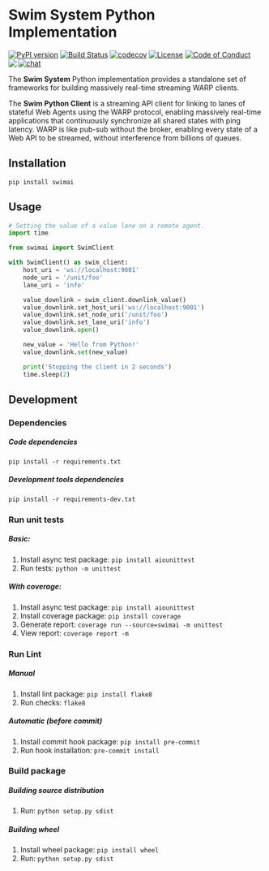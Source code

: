 # Swim System Python Implementation
[![PyPI version](https://badge.fury.io/py/swimai.svg)](https://badge.fury.io/py/swimai)
[![Build Status](https://travis-ci.com/swimos/swim-system-python.svg?branch=main)](https://travis-ci.com/swimos/swim-system-python)
[![codecov](https://codecov.io/gh/swimos/swim-system-python/branch/main/graph/badge.svg)](https://codecov.io/gh/swimos/swim-system-python)
[![License](https://img.shields.io/badge/License-Apache%202.0-blue.svg)](LICENSE)
[![Code of Conduct](https://img.shields.io/badge/code-of%20conduct-green.svg)](CODE_OF_CONDUCT.md)
[![chat](https://img.shields.io/badge/chat-Gitter-green.svg)](https://gitter.im/swimos/community)
<a href="https://www.swimos.org"><img src="https://docs.swimos.org/readme/marlin-blue.svg" align="left"></a>

The **Swim System** Python implementation provides a standalone set of
frameworks for building massively real-time streaming WARP clients.

The **Swim Python Client** is a streaming API client for linking to lanes 
of stateful Web Agents using the WARP protocol, enabling massively 
real-time applications that continuously synchronize all shared states 
with ping latency. WARP is like pub-sub without the broker, 
enabling every state of a Web API to be streamed, without 
interference from billions of queues.
<br>
## Installation
`pip install swimai`
## Usage
```python
# Setting the value of a value lane on a remote agent.
import time

from swimai import SwimClient

with SwimClient() as swim_client:
    host_uri = 'ws://localhost:9001'
    node_uri = '/unit/foo'
    lane_uri = 'info'

    value_downlink = swim_client.downlink_value()
    value_downlink.set_host_uri('ws://localhost:9001')
    value_downlink.set_node_uri('/unit/foo')
    value_downlink.set_lane_uri('info')
    value_downlink.open()

    new_value = 'Hello from Python!'
    value_downlink.set(new_value)

    print('Stopping the client in 2 seconds')
    time.sleep(2)
```
## Development

### Dependencies
##### Code dependencies
`pip install -r requirements.txt`
##### Development tools dependencies
`pip install -r requirements-dev.txt`
### Run unit tests
##### Basic:
1) Install async test package: `pip install aiounittest`
2) Run tests: `python -m unittest`

##### With coverage:
1) Install async test package: `pip install aiounittest`
2) Install coverage package: `pip install coverage`
3) Generate report: `coverage run --source=swimai -m unittest`
4) View report: `coverage report -m`

### Run Lint
##### Manual
1) Install lint package: `pip install flake8`
2) Run checks: `flake8`
##### Automatic (before commit)
1) Install commit hook package: `pip install pre-commit`
2) Run hook installation: `pre-commit install`
### Build package
##### Building source distribution
1) Run: `python setup.py sdist`
##### Building wheel
1) Install wheel package: `pip install wheel`
2) Run: `python setup.py sdist`

